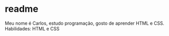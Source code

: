 # readme
Meu nome é Carlos, estudo programação, gosto de aprender HTML e CSS. Habilidades: HTML e CSS
